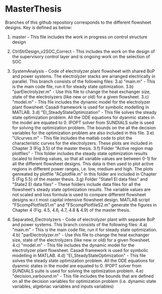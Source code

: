 # MasterThesis
Branches of this github repository corresponds to the different flowsheet designs. Key is defined as below:
1.	master - This file includes the work in progress on control structure design

2. CtrlStrDesign_v2SOC_Correct - This includes the work on the design of the supervisory control layer and is ongoing work on the selection of SOC 

3. SystemAnalysis - Code of electrolyzer plant flowsheet with shared BoP and power systems. The electrolyzer stacks are arranged electrically in parallel. This branch consists of the following files: 
3.a) "main.m" - This is the main code file, run it for steady state optimization. 
3.b) "parElectrolyzer.m" - Use this file to change the heat exchanger size, state of the electrolyzers (like new or old) for a given flowsheet. 
3.c) "model.m" - This file includes the dynamic model for the electrolyzer plant flowsheet. Casadi framework is used for symbolic modelling in MATLAB. 
3.d) "El_SteadyStateOptimization" - This file solves the steady state optimization problem. All the ODE equations for dyanmic states in the model are equated to 0. IPOPT solver from SUNDIALS suite is used for solving the optimization problem. The bounds on the all the decision variables for the optimization problem are also included in this file.
3.e) "UIcurves.m" - This file includes the matlab code to plot the characteristic curves for the electrolyzers. These plots are included in Chapter 3 (Fig 3.5) of the master thesis. 
3.f) Folder "Active region map plotfiles" - This folder includes the steady state optimization results (scaled to limiting values, so that all variable values are between 0-1) for all the different flowsheet designs. This data is then used to plot active regions in different power ranges, i.e. low, medium and high. The plots genreated by plotfile "ACplotfile.m" in this folder are included in Chapter 5 (Fig 5.5) of the master thesis.
3.g) Folder "State1 El data files" and "State2 El data files" - These folders include data files for all the flowsheet's steady state optimization results. The variable values are not scaled and loss formula is used to compare different flowsheet designs w.r.t most capital intensive flowsheet design. MATLAB script "FScompPlotfileS1.m" and "FScompPlotfileS2.m" generate the figures in Chapter 4 (Fig. 4.5, 4.6, 4.7, 4.8 & 4.9) of the master thesis.

4.	Separated_Electrolyzers - Code of electrolyzer plant with separate BoP and power systems. This branch consists of the following files: 
4.a) "main.m" - This is the main code file, run it for steady state optimization. 
4.b) "parElectrolyzer.m" - Use this file to change the heat exchanger size, state of the electrolyzers (like new or old) for a given flowsheet. 
4.c) "model.m" - This file includes the dynamic model for the electrolyzer plant flowsheet. Casadi framework is used for symbolic modelling in MATLAB. 
4.d) "El_SteadyStateOptimization" - This file solves the steady state optimization problem. All the ODE equations for dyanmic states in the model are equated to 0. IPOPT solver from SUNDIALS suite is used for solving the optimization problem. 
4.e) "decision_varbound.m" - This file includes the bounds that are defined on all the decision variables for optimization problem (i.e. dynamic state variables, algebriac variables and inputs variables)

